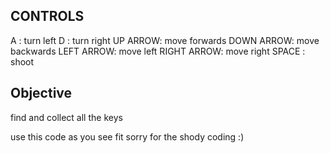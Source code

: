 ## CONTROLS
A : turn left
D : turn right
UP ARROW: move forwards
DOWN ARROW: move backwards
LEFT ARROW: move left
RIGHT ARROW: move right
SPACE : shoot

## Objective
find and collect all the keys




use this code as you see fit sorry for the shody coding :)

